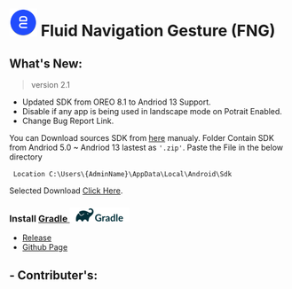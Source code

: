 
#  <img src="ic_launcher.png" height=50 width=50/> Fluid Navigation Gesture (FNG)

## What's New:

 >version 2.1

- Updated SDK from OREO 8.1 to Andriod 13 Support.
- Disable if any app is being used in landscape mode on Potrait Enabled.
- Change Bug Report Link.

You can Download sources SDK from [here]() manualy. Folder Contain SDK from Andriod 5.0 ~ Andriod 13 lastest as `'.zip'`. Paste the File in the below directory

     Location C:\Users\{AdminName}\AppData\Local\Android\Sdk

Selected Download [Click Here]().

### Install [Gradle <img src="gradle.png" height="25" width="107"/>](https://downloads.gradle-dn.com/distributions/gradle-7.5-bin.zip)
 - [Release](https://gradle.org/releases/)
 - [Github Page](https://github.com/gradle/gradle)
 
## - Contributer's: 

